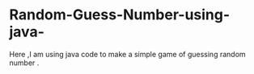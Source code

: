 # Random-Guess-Number-using-java-
Here ,I am using java code to make a simple game of guessing random number .
